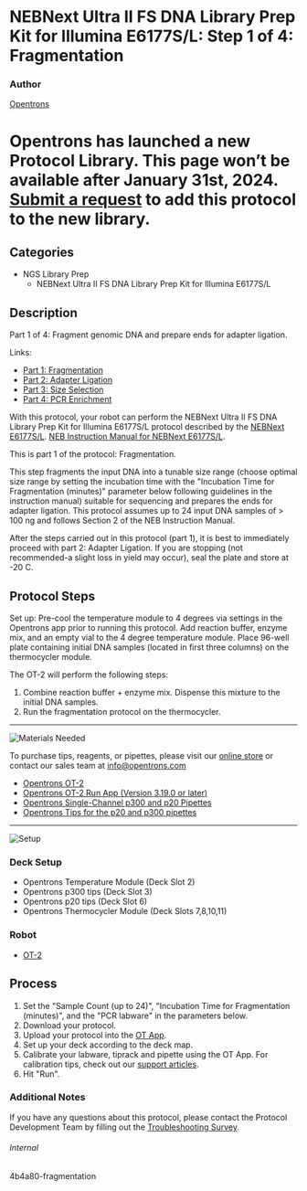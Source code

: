 # NEBNext Ultra II FS DNA Library Prep Kit for Illumina E6177S/L: Step 1 of 4: Fragmentation

### Author
[Opentrons](https://opentrons.com/)


# Opentrons has launched a new Protocol Library. This page won’t be available after January 31st, 2024. [Submit a request](https://docs.google.com/forms/d/e/1FAIpQLSdYYp9QCKow4nn0KlCVsMS3HX0eJ0N9O7-erajKvcpT0lWbSg/viewform) to add this protocol to the new library.

## Categories
* NGS Library Prep
     * NEBNext Ultra II FS DNA Library Prep Kit for Illumina E6177S/L

## Description
Part 1 of 4: Fragment genomic DNA and prepare ends for adapter ligation.

Links:
* [Part 1: Fragmentation](http://protocols.opentrons.com/protocol/4b4a80-fragmentation)
* [Part 2: Adapter Ligation](http://protocols.opentrons.com/protocol/4b4a80-adapter_ligation)
* [Part 3: Size Selection](http://protocols.opentrons.com/protocol/4b4a80-size_selection)
* [Part 4: PCR Enrichment](http://protocols.opentrons.com/protocol/4b4a80-pcr_enrichment)

With this protocol, your robot can perform the NEBNext Ultra II FS DNA Library Prep Kit for Illumina E6177S/L protocol described by the [NEBNext E6177S/L](https://www.neb.com/products/e6177-nebnext-ultra-ii-fs-dna-library-prep-with-sample-purification-beads#Product%20Information). [NEB Instruction Manual for NEBNext E6177S/L](https://s3.amazonaws.com./pf-upload-01/u-4256/0/2021-02-16/8q531ae/manualE6177-E7805.pdf).

This is part 1 of the protocol: Fragmentation.

This step fragments the input DNA into a tunable size range (choose optimal size range by setting the incubation time with the "Incubation Time for Fragmentation (minutes)" parameter below following guidelines in the instruction manual) suitable for sequencing and prepares the ends for adapter ligation. This protocol assumes up to 24 input DNA samples of > 100 ng and follows Section 2 of the NEB Instruction Manual.

After the steps carried out in this protocol (part 1), it is best to immediately proceed with part 2: Adapter Ligation. If you are stopping (not recommended-a slight loss in yield may occur), seal the plate and store at -20 C.


## Protocol Steps

Set up: Pre-cool the temperature module to 4 degrees via settings in the Opentrons app prior to running this protocol. Add reaction buffer, enzyme mix, and an empty vial to the 4 degree temperature module. Place 96-well plate containing initial DNA samples (located in first three columns) on the thermocycler module.

The OT-2 will perform the following steps:
1. Combine reaction buffer + enzyme mix. Dispense this mixture to the initial DNA samples.
2. Run the fragmentation protocol on the thermocycler.

---
![Materials Needed](https://s3.amazonaws.com/opentrons-protocol-library-website/custom-README-images/001-General+Headings/materials.png)

To purchase tips, reagents, or pipettes, please visit our [online store](https://shop.opentrons.com/) or contact our sales team at [info@opentrons.com](mailto:info@opentrons.com)

* [Opentrons OT-2](https://shop.opentrons.com/collections/ot-2-robot/products/ot-2)
* [Opentrons OT-2 Run App (Version 3.19.0 or later)](https://opentrons.com/ot-app/)
* [Opentrons Single-Channel p300 and p20 Pipettes](https://shop.opentrons.com/collections/ot-2-pipettes/products/single-channel-electronic-pipette)
* [Opentrons Tips for the p20 and p300 pipettes](https://shop.opentrons.com/collections/opentrons-tips)

---
![Setup](https://s3.amazonaws.com/opentrons-protocol-library-website/custom-README-images/001-General+Headings/Setup.png)

### Deck Setup
* Opentrons Temperature Module (Deck Slot 2)
* Opentrons p300 tips (Deck Slot 3)
* Opentrons p20 tips (Deck Slot 6)
* Opentrons Thermocycler Module (Deck Slots 7,8,10,11)

### Robot
* [OT-2](https://opentrons.com/ot-2)

## Process
1. Set the "Sample Count (up to 24)", "Incubation Time for Fragmentation (minutes)", and the "PCR labware" in the parameters below.
2. Download your protocol.
3. Upload your protocol into the [OT App](https://opentrons.com/ot-app).
4. Set up your deck according to the deck map.
5. Calibrate your labware, tiprack and pipette using the OT App. For calibration tips, check out our [support articles](https://support.opentrons.com/en/collections/1559720-guide-for-getting-started-with-the-ot-2).
6. Hit "Run".

### Additional Notes
If you have any questions about this protocol, please contact the Protocol Development Team by filling out the [Troubleshooting Survey](https://protocol-troubleshooting.paperform.co/).

###### Internal
4b4a80-fragmentation
